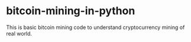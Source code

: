 # bitcoin-mining-in-python

This is basic bitcoin mining code to understand cryptocurrency mining of real world.
